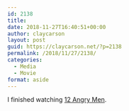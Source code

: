 ```yaml
---
id: 2138
title: 
date: 2018-11-27T16:40:51+00:00
author: claycarson
layout: post
guid: https://claycarson.net/?p=2138
permalink: /2018/11/27/2138/
categories:
  - Media
  - Movie
format: aside
---
```

I finished watching [12 Angry Men](https://www.imdb.com/title/tt0050083/).